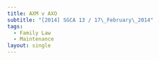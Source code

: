 ```yaml
---
title: AXM v AXO
subtitle: "[2014] SGCA 13 / 17\_February\_2014"
tags:
  - Family Law
  - Maintenance
layout: single
---
```


